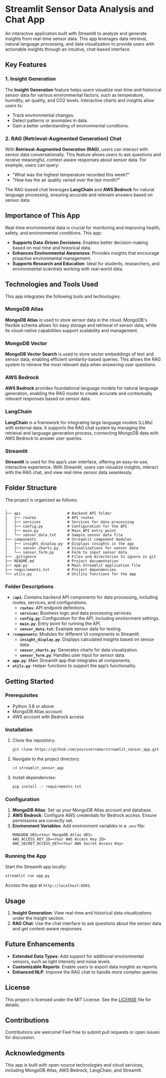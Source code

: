 # Streamlit Sensor Data Analysis and Chat App

An interactive application built with Streamlit to analyze and generate insights from real-time sensor data. This app leverages data retrieval, natural language processing, and data visualization to provide users with actionable insights through an intuitive, chat-based interface.

## Key Features

### 1. Insight Generation
The **Insight Generation** feature helps users visualize real-time and historical sensor data for various environmental factors, such as temperature, humidity, air quality, and CO2 levels. Interactive charts and insights allow users to:
- Track environmental changes.
- Detect patterns or anomalies in data.
- Gain a better understanding of environmental conditions.

### 2. RAG (Retrieval-Augmented Generation) Chat
With **Retrieval-Augmented Generation (RAG)**, users can interact with sensor data conversationally. This feature allows users to ask questions and receive meaningful, context-aware responses about sensor data. For example, users can query:
- "What was the highest temperature recorded this week?"
- "How has the air quality varied over the last month?"

The RAG-based chat leverages **LangChain** and **AWS Bedrock** for natural language processing, ensuring accurate and relevant answers based on sensor data.

## Importance of This App

Real-time environmental data is crucial for monitoring and improving health, safety, and environmental conditions. This app:
- **Supports Data-Driven Decisions**: Enables better decision-making based on real-time and historical data.
- **Enhances Environmental Awareness**: Provides insights that encourage proactive environmental management.
- **Supports Research and Education**: Ideal for students, researchers, and environmental scientists working with real-world data.

## Technologies and Tools Used

This app integrates the following tools and technologies:

### MongoDB Atlas
**MongoDB Atlas** is used to store sensor data in the cloud. MongoDB's flexible schema allows for easy storage and retrieval of sensor data, while its cloud-native capabilities support scalability and management.

### MongoDB Vector
**MongoDB Vector Search** is used to store vector embeddings of text and sensor data, enabling efficient similarity-based queries. This allows the RAG system to retrieve the most relevant data when answering user questions.

### AWS Bedrock
**AWS Bedrock** provides foundational language models for natural language generation, enabling the RAG model to create accurate and contextually relevant responses based on sensor data.

### LangChain
**LangChain** is a framework for integrating large language models (LLMs) with external data. It supports the RAG chat system by managing the retrieval and language generation process, connecting MongoDB data with AWS Bedrock to answer user queries.

### Streamlit
**Streamlit** is used for the app’s user interface, offering an easy-to-use, interactive experience. With Streamlit, users can visualize insights, interact with the RAG chat, and view real-time sensor data seamlessly.

## Folder Structure

The project is organized as follows:

```plaintext
.
├── api                     # Backend API folder
│   ├── routes              # API routes
│   ├── services            # Services for data processing
│   ├── config.py           # Configuration for the API
│   ├── main.py             # Main API entry point
│   └── sensor_data.txt     # Sample sensor data file
├── components              # Streamlit component modules
│   ├── insight_display.py  # Displays insights in the app
│   ├── sensor_charts.py    # Visualizations for sensor data
│   └── sensor_form.py      # Form to input sensor data
├── .gitignore              # Files and directories to ignore in git
├── README.md               # Project documentation
├── app.py                  # Main Streamlit application file
├── requirements.txt        # Project dependencies
└── utils.py                # Utility functions for the app
```

### Folder Descriptions

- **`/api`**: Contains backend API components for data processing, including routes, services, and configurations.
  - **`routes`**: API endpoint definitions.
  - **`services`**: Business logic and data processing services.
  - **`config.py`**: Configuration for the API, including environment settings.
  - **`main.py`**: Entry point for running the API.
  - **`sensor_data.txt`**: Example sensor data for testing.
- **`/components`**: Modules for different UI components in Streamlit.
  - **`insight_display.py`**: Displays calculated insights based on sensor data.
  - **`sensor_charts.py`**: Generates charts for data visualization.
  - **`sensor_form.py`**: Handles user input for sensor data.
- **`app.py`**: Main Streamlit app that integrates all components.
- **`utils.py`**: Helper functions to support the app’s functionality.

## Getting Started

### Prerequisites
- Python 3.8 or above
- MongoDB Atlas account
- AWS account with Bedrock access

### Installation

1. Clone the repository:
   ```bash
   git clone https://github.com/yourusername/streamlit_sensor_app.git
   ```
2. Navigate to the project directory:
   ```bash
   cd streamlit_sensor_app
   ```
3. Install dependencies:
   ```bash
   pip install -r requirements.txt
   ```

### Configuration

1. **MongoDB Atlas**: Set up your MongoDB Atlas account and database.
2. **AWS Bedrock**: Configure AWS credentials for Bedrock access. Ensure permissions are correctly set.
3. **Environment Variables**: Add environment variables in a `.env` file:
   ```plaintext
   MONGODB_URI=<Your MongoDB Atlas URI>
   AWS_ACCESS_KEY_ID=<Your AWS Access Key ID>
   AWS_SECRET_ACCESS_KEY=<Your AWS Secret Access Key>
   ```

### Running the App

Start the Streamlit app locally:
```bash
streamlit run app.py
```

Access the app at `http://localhost:8501`.

## Usage

1. **Insight Generation**: View real-time and historical data visualizations under the Insight section.
2. **RAG Chat**: Use the chat interface to ask questions about the sensor data and get context-aware responses.

## Future Enhancements

- **Extended Data Types**: Add support for additional environmental sensors, such as light intensity and noise levels.
- **Customizable Reports**: Enable users to export data insights as reports.
- **Enhanced NLP**: Improve the RAG chat to handle more complex queries.

## License

This project is licensed under the MIT License. See the [LICENSE](LICENSE) file for details.

## Contributions

Contributions are welcome! Feel free to submit pull requests or open issues for discussion.

## Acknowledgments

This app is built with open-source technologies and cloud services, including MongoDB Atlas, AWS Bedrock, LangChain, and Streamlit.